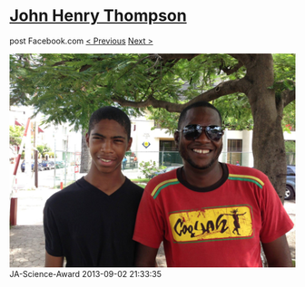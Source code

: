# [John Henry Thompson](../README.md)
post Facebook.com
[< Previous](2013-09-02-35.md) [Next >](2013-09-02-37.md)

[![](../media/2013-09-02/JA-Science-Award-25.jpg)](../README.md)
JA-Science-Award
2013-09-02 21:33:35